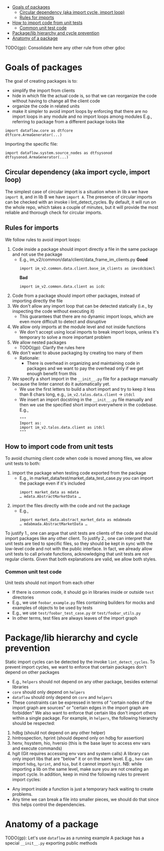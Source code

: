 <!-- toc -->

- [Goals of packages](#goals-of-packages)
  - [Circular dependency (aka import cycle, import loop)](#circular-dependency-aka-import-cycle-import-loop)
  - [Rules for imports](#rules-for-imports)
- [How to import code from unit tests](#how-to-import-code-from-unit-tests)
  - [Common unit test code](#common-unit-test-code)
- [Package/lib hierarchy and cycle prevention](#packagelib-hierarchy-and-cycle-prevention)
- [Anatomy of a package](#anatomy-of-a-package)

<!-- tocstop -->

TODO(gp): Consolidate here any other rule from other gdoc

# Goals of packages

The goal of creating packages is to:
- simplify the import from clients
- hide in which file the actual code is, so that we can reorganize the code without having to change all the client code
- organize the code in related units
- make it simpler to avoid import loops by enforcing that there are no import loops in any module and no import loops among modules
E.g., referring to package from a different package looks like
```
import dataflow.core as dtfcore
dtfcore.ArmaGenerator(...)
```
Importing the specific file:
```
import dataflow.system.source_nodes as dtfsysonod
dtfsysonod.ArmaGenerator(...)
```

## Circular dependency (aka import cycle, import loop)

The simplest case of circular import is a situation when in lib `A` we have `import B`, and in lib B we have `import A`.
The presence of circular imports can be checked with an invoke i lint_detect_cycles. By default, it will run on the whole repo, which takes a couple of minutes, but it will provide the most reliable and thorough check for circular imports.

## Rules for imports

We follow rules to avoid import loops:
1. Code inside a package should import directly a file in the same package and not use the package
   - E.g., im_v2/common/data/client/data_frame_im_clients.py
     **Good**
     ```
     import im_v2.common.data.client.base_im_clients as imvcdcbimcl
     ```
     **Bad**
     ```
     import im_v2.common.data.client as icdc
     ```
2. Code from a package should import other packages, instead of importing directly the file
3. We don't allow any import loop that can be detected statically (i.e., by inspecting the code without executing it)
   - This guarantees that there are no dynamic import loops, which are even more difficult to detect and disruptive
4. We allow only imports at the module level and not inside functions
   - We don't accept using local imports to break import loops, unless it's temporary to solve a more important problem
5. We allow nested packages
   - TODO(gp): Clarify the rules here
6. We don't want to abuse packaging by creating too many of them
   - Rationale:
     - There is overhead in organizing and maintaining code in packages and we want to pay the overhead only if we get enough benefit from this
7. We specify a short import in the `__init__.py` file for a package manually because the linter cannot do it automatically yet.
   - We use the first letters to build a short import and try to keep it less than 8 chars long, e.g., `im_v2.talos.data.client` -> `itdcl`
   - We insert an import docstring in the `__init__.py` file manually and then we use the specified short import everywhere in the codebase. E.g.,
     ```
     """
     Import as:
     import im_v2.talos.data.client as itdcl
     """
     ```

## How to import code from unit tests

To avoid churning client code when code is moved among files, we allow unit tests to both:

1. import the package when testing code exported from the package
   - E.g., in market_data/test/market_data_test_case.py you can import the package even if it's included
     ```
     import market_data as mdata
     … mdata.AbstractMarketData …
     ```
2. import the files directly with the code and not the package
   - E.g.,
     ```
     import market_data.abstract_market_data as mdabmada
     … mdabmada.AbstractMarketData …
     ```
To justify 1., one can argue that unit tests are clients of the code and should import packages like any other client.
To justify 2., one can interpret that unit tests are tied to specific files, so they should be kept in sync with the low-level code and not with the public interface. In fact, we already allow unit tests to call private functions, acknowledging that unit tests are not regular clients.
Given that both explanations are valid, we allow both styles.

### Common unit test code

Unit tests should not import from each other
- If there is common code, it should go in libraries inside or outside `test` directories
- E.g., we use `foobar_example.py` files containing builders for mocks and examples of objects to be used by tests
- E.g., we use `test/foobar_test_case.py` or `test/foobar_utils.py`
- In other terms, test files are always leaves of the import graph

# Package/lib hierarchy and cycle prevention

Static import cycles can be detected by the invoke `lint_detect_cycles`.
To prevent import cycles, we want to enforce that certain packages don't depend on other packages
- E.g., `helpers` should not depend on any other package, besides external libraries
- `core` should only depend on `helpers`
- `dataflow` should only depend on `core` and `helpers`
- These constraints can be expressed in terms of "certain nodes of the import graph are sources" or "certain edges in the import graph are forbidden"
We also want to enforce that certain libs don't import others within a single package. For example, in `helpers`, the following hierarchy should be respected:
1. hdbg (should not depend on any other helper)
2. hintrospection, hprint (should depend only on hdbg for assertion)
3. henv, hsystem, hio, hversio (this is the base layer to access env vars and execute commands)
4. hgit (Git requires accessing env vars and system calls)
A library can only import libs that are "below" it or on the same level. E.g., `henv` can import `hdbg`, `hprint`, and `hio`, but it cannot import `hgit`. NB: while importing a lib on the same level, make sure you are not creating an import cycle.
In addition, keep in mind the following rules to prevent import cycles:
- Any import inside a function is just a temporary hack waiting to create problems.
- Any time we can break a file into smaller pieces, we should do that since this helps control the dependencies.

# Anatomy of a package
TODO(gp): Let's use `dataflow` as a running example
A package has a special `__init__.py` exporting public methods
